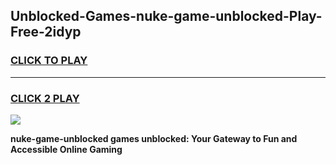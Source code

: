 
## Unblocked-Games-nuke-game-unblocked-Play-Free-2idyp
<h3>
<a href="https://premium76.site?title=nuke-game-unblocked&ref=09A">CLICK TO PLAY</a></h3>
<hr>

<h3>
<a href="https://premium76.site?title=nuke-game-unblocked&ref=09A">CLICK 2 PLAY</a>
  
</h3>

<a href="https://premium76.site?title=nuke-game-unblocked&ref=09A"><img src="https://clearcache.store/games.png"></a>


**nuke-game-unblocked games unblocked: Your Gateway to Fun and Accessible Online Gaming**

